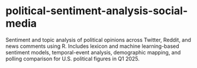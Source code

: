 # political-sentiment-analysis-social-media
Sentiment and topic analysis of political opinions across Twitter, Reddit, and news comments using R. Includes lexicon and machine learning-based sentiment models, temporal-event analysis, demographic mapping, and polling comparison for U.S. political figures in Q1 2025.

